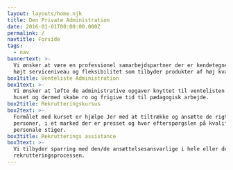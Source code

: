```yaml
---
layout: layouts/home.njk
title: Den Private Administration
date: 2016-01-01T00:00:00.000Z
permalink: /
navtitle: Forside
tags:
  - nav
bannertext: >-
  Vi ønsker at være en professionel samarbejdspartner der er kendetegnet ved et
  højt serviceniveau og fleksibilitet som tilbyder produkter af høj kvalitet
box1title: Venteliste Administration
box1text: >-
  Vi ønsker at løfte de administrative opgaver knyttet til ventelisten ud af
  huset og dermed skabe ro og frigive tid til pædagogisk arbejde.
box2title: Rekrutteringskursus
box2text: >-
  Formålet med kurset er hjælpe Jer med at tiltrække og ansætte de rigtige
  personer, i et marked der er presset og hvor efterspørgslen på kvalificeret
  personale stiger.
box3title: Rekrutterings assistance
box3text: >-
  Vi tilbyder sparring med den/de ansættelsesansvarlige i hele eller dele af
  rekrutteringsprocessen.
---
```


